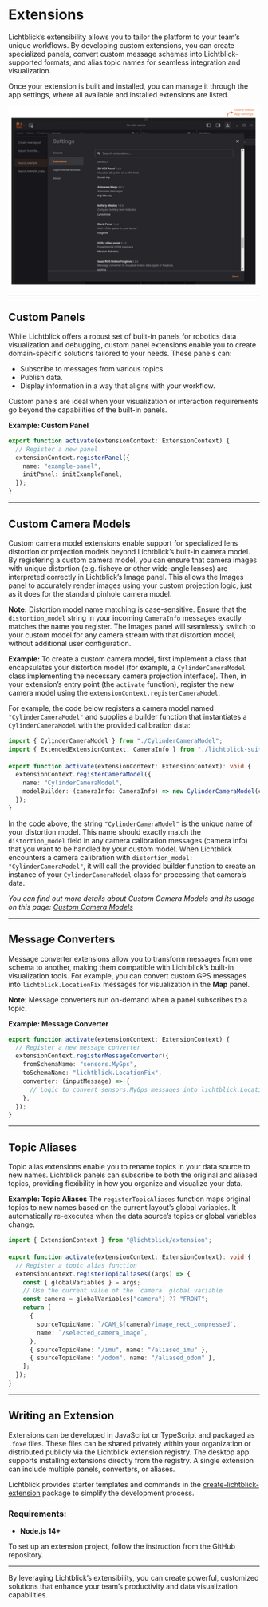 # Extensions

Lichtblick’s extensibility allows you to tailor the platform to your team’s unique workflows. By developing custom extensions, you can create specialized panels, convert custom message schemas into Lichtblick-supported formats, and alias topic names for seamless integration and visualization.

Once your extension is built and installed, you can manage it through the app settings, where all available and installed extensions are listed.

![App settings](images/app-settings.png)

---

## Custom Panels

While Lichtblick offers a robust set of built-in panels for robotics data visualization and debugging, custom panel extensions enable you to create domain-specific solutions tailored to your needs. These panels can:

- Subscribe to messages from various topics.
- Publish data.
- Display information in a way that aligns with your workflow.

Custom panels are ideal when your visualization or interaction requirements go beyond the capabilities of the built-in panels.

**Example: Custom Panel**

```typescript
export function activate(extensionContext: ExtensionContext) {
  // Register a new panel
  extensionContext.registerPanel({
    name: "example-panel",
    initPanel: initExamplePanel,
  });
}
```

---
## Custom Camera Models

Custom camera model extensions enable support for specialized lens distortion or projection models beyond Lichtblick’s built-in camera model. By registering a custom camera model, you can ensure that camera images with unique distortion (e.g. fisheye or other wide-angle lenses) are interpreted correctly in Lichtblick’s Image panel. This allows the Images panel to accurately render images using your custom projection logic, just as it does for the standard pinhole camera model.

**Note:** Distortion model name matching is case-sensitive. Ensure that the `distortion_model` string in your incoming `CameraInfo` messages exactly matches the name you register. The Images panel will seamlessly switch to your custom model for any camera stream with that distortion model, without additional user configuration.

**Example:** To create a custom camera model, first implement a class that encapsulates your distortion model (for example, a `CylinderCameraModel` class implementing the necessary camera projection interface). Then, in your extension’s entry point (the `activate` function), register the new camera model using the `extensionContext.registerCameraModel`.

For example, the code below registers a camera model named `"CylinderCameraModel"` and supplies a builder function that instantiates a `CylinderCameraModel` with the provided calibration data:

```typescript
import { CylinderCameraModel } from "./CylinderCameraModel";
import { ExtendedExtensionContext, CameraInfo } from "./lichtblick-suite.types";

export function activate(extensionContext: ExtensionContext): void {
  extensionContext.registerCameraModel({
    name: "CylinderCameraModel",
    modelBuilder: (cameraInfo: CameraInfo) => new CylinderCameraModel(cameraInfo),
  });
}
```

In the code above, the string `"CylinderCameraModel"` is the unique name of your distortion model. This name should exactly match the `distortion_model` field in any camera calibration messages (camera info) that you want to be handled by your custom model. When Lichtblick encounters a camera calibration with `distortion_model: "CylinderCameraModel"`, it will call the provided builder function to create an instance of your `CylinderCameraModel` class for processing that camera’s data.

_You can find out more details about Custom Camera Models and its usage on this page:
[Custom Camera Models](extensions-custom-camera-model.md)_

---

## Message Converters

Message converter extensions allow you to transform messages from one schema to another, making them compatible with Lichtblick’s built-in visualization tools. For example, you can convert custom GPS messages into `lichtblick.LocationFix` messages for visualization in the **Map** panel.

**Note**: Message converters run on-demand when a panel subscribes to a topic.

**Example: Message Converter**

```typescript
export function activate(extensionContext: ExtensionContext) {
  // Register a new message converter
  extensionContext.registerMessageConverter({
    fromSchemaName: "sensors.MyGps",
    toSchemaName: "lichtblick.LocationFix",
    converter: (inputMessage) => {
      // Logic to convert sensors.MyGps messages into lichtblick.LocationFix messages
    },
  });
}
```

---

## Topic Aliases

Topic alias extensions enable you to rename topics in your data source to new names. Lichtblick panels can subscribe to both the original and aliased topics, providing flexibility in how you organize and visualize your data.

**Example: Topic Aliases**
The `registerTopicAliases` function maps original topics to new names based on the current layout’s global variables. It automatically re-executes when the data source’s topics or global variables change.

```typescript
import { ExtensionContext } from "@lichtblick/extension";

export function activate(extensionContext: ExtensionContext): void {
  // Register a topic alias function
  extensionContext.registerTopicAliases((args) => {
    const { globalVariables } = args;
    // Use the current value of the `camera` global variable
    const camera = globalVariables["camera"] ?? "FRONT";
    return [
      {
        sourceTopicName: `/CAM_${camera}/image_rect_compressed`,
        name: `/selected_camera_image`,
      },
      { sourceTopicName: "/imu", name: "/aliased_imu" },
      { sourceTopicName: "/odom", name: "/aliased_odom" },
    ];
  });
}
```

---

## Writing an Extension

Extensions can be developed in JavaScript or TypeScript and packaged as `.foxe` files. These files can be shared privately within your organization or distributed publicly via the Lichtblick extension registry. The desktop app supports installing extensions directly from the registry. A single extension can include multiple panels, converters, or aliases.

Lichtblick provides starter templates and commands in the [create-lichtblick-extension](https://github.com/Lichtblick-Suite/create-lichtblick-extension) package to simplify the development process.

### Requirements:

- **Node.js 14+**

To set up an extension project, follow the instruction from the GitHub repository.

---

By leveraging Lichtblick’s extensibility, you can create powerful, customized solutions that enhance your team’s productivity and data visualization capabilities.
